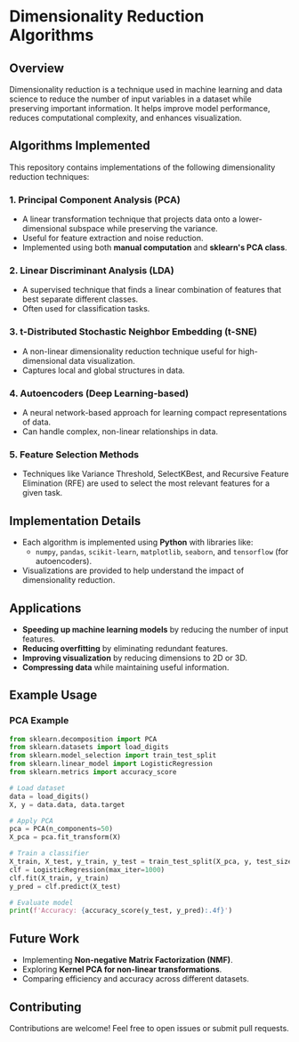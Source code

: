 
# Dimensionality Reduction Algorithms

## Overview
Dimensionality reduction is a technique used in machine learning and data science to reduce the number of input variables in a dataset while preserving important information. It helps improve model performance, reduces computational complexity, and enhances visualization.

## Algorithms Implemented
This repository contains implementations of the following dimensionality reduction techniques:

### 1. **Principal Component Analysis (PCA)**
   - A linear transformation technique that projects data onto a lower-dimensional subspace while preserving the variance.
   - Useful for feature extraction and noise reduction.
   - Implemented using both **manual computation** and **sklearn's PCA class**.

### 2. **Linear Discriminant Analysis (LDA)**
   - A supervised technique that finds a linear combination of features that best separate different classes.
   - Often used for classification tasks.

### 3. **t-Distributed Stochastic Neighbor Embedding (t-SNE)**
   - A non-linear dimensionality reduction technique useful for high-dimensional data visualization.
   - Captures local and global structures in data.

### 4. **Autoencoders (Deep Learning-based)**
   - A neural network-based approach for learning compact representations of data.
   - Can handle complex, non-linear relationships in data.

### 5. **Feature Selection Methods**
   - Techniques like Variance Threshold, SelectKBest, and Recursive Feature Elimination (RFE) are used to select the most relevant features for a given task.

## Implementation Details
- Each algorithm is implemented using **Python** with libraries like:
  - `numpy`, `pandas`, `scikit-learn`, `matplotlib`, `seaborn`, and `tensorflow` (for autoencoders).
- Visualizations are provided to help understand the impact of dimensionality reduction.

## Applications
- **Speeding up machine learning models** by reducing the number of input features.
- **Reducing overfitting** by eliminating redundant features.
- **Improving visualization** by reducing dimensions to 2D or 3D.
- **Compressing data** while maintaining useful information.

## Example Usage
### PCA Example
```python
from sklearn.decomposition import PCA
from sklearn.datasets import load_digits
from sklearn.model_selection import train_test_split
from sklearn.linear_model import LogisticRegression
from sklearn.metrics import accuracy_score

# Load dataset
data = load_digits()
X, y = data.data, data.target

# Apply PCA
pca = PCA(n_components=50)
X_pca = pca.fit_transform(X)

# Train a classifier
X_train, X_test, y_train, y_test = train_test_split(X_pca, y, test_size=0.2, random_state=42)
clf = LogisticRegression(max_iter=1000)
clf.fit(X_train, y_train)
y_pred = clf.predict(X_test)

# Evaluate model
print(f'Accuracy: {accuracy_score(y_test, y_pred):.4f}')
```

## Future Work
- Implementing **Non-negative Matrix Factorization (NMF)**.
- Exploring **Kernel PCA for non-linear transformations**.
- Comparing efficiency and accuracy across different datasets.

## Contributing
Contributions are welcome! Feel free to open issues or submit pull requests.


